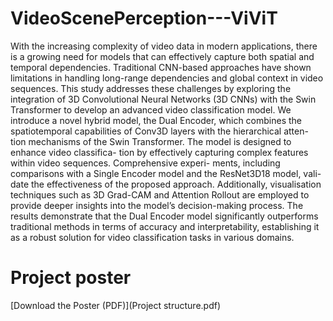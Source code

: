 # VideoScenePerception---ViViT

With the increasing complexity of video data in modern applications, there is a growing need for models that can effectively capture both spatial and temporal dependencies. Traditional CNN-based approaches have shown limitations in handling long-range dependencies and global context in video sequences. This study addresses these challenges by exploring the integration of 3D Convolutional Neural Networks (3D CNNs) with the Swin Transformer to develop an advanced video classification model. We introduce a novel hybrid model, the Dual Encoder, which combines the spatiotemporal capabilities of Conv3D layers with the hierarchical atten- tion mechanisms of the Swin Transformer. The model is designed to enhance video classifica- tion by effectively capturing complex features within video sequences. Comprehensive experi- ments, including comparisons with a Single Encoder model and the ResNet3D18 model, vali- date the effectiveness of the proposed approach. Additionally, visualisation techniques such as 3D Grad-CAM and Attention Rollout are employed to provide deeper insights into the model’s decision-making process. The results demonstrate that the Dual Encoder model significantly outperforms traditional methods in terms of accuracy and interpretability, establishing it as a robust solution for video classification tasks in various domains.

# Project poster
[Download the Poster (PDF)](Project structure.pdf)
